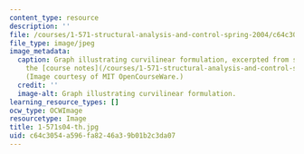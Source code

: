 ```yaml
---
content_type: resource
description: ''
file: /courses/1-571-structural-analysis-and-control-spring-2004/c64c3054a596fa8246a39b01b2c3da07_1-571s04-th.jpg
file_type: image/jpeg
image_metadata:
  caption: Graph illustrating curvilinear formulation, excerpted from section 2 of
    the [course notes](/courses/1-571-structural-analysis-and-control-spring-2004/pages/lecture-notes).
    (Image courtesy of MIT OpenCourseWare.)
  credit: ''
  image-alt: Graph illustrating curvilinear formulation.
learning_resource_types: []
ocw_type: OCWImage
resourcetype: Image
title: 1-571s04-th.jpg
uid: c64c3054-a596-fa82-46a3-9b01b2c3da07
---
```

